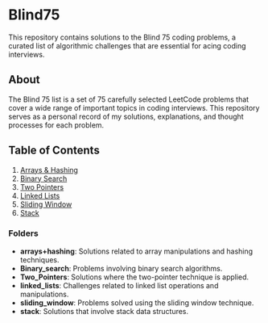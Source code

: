 # Blind75

This repository contains solutions to the Blind 75 coding problems, a curated list of algorithmic challenges that are essential for acing coding interviews.

## About

The Blind 75 list is a set of 75 carefully selected LeetCode problems that cover a wide range of important topics in coding interviews. This repository serves as a personal record of my solutions, explanations, and thought processes for each problem.

## Table of Contents

1. [Arrays & Hashing](#arrays--hashing)
2. [Binary Search](#binary-search)
3. [Two Pointers](#two-pointers)
4. [Linked Lists](#linked-lists)
5. [Sliding Window](#sliding-window)
6. [Stack](#stack)

### Folders

- **arrays+hashing**: Solutions related to array manipulations and hashing techniques.
- **Binary_search**: Problems involving binary search algorithms.
- **Two_Pointers**: Solutions where the two-pointer technique is applied.
- **linked_lists**: Challenges related to linked list operations and manipulations.
- **sliding_window**: Problems solved using the sliding window technique.
- **stack**: Solutions that involve stack data structures.